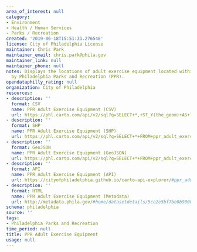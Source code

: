 ```yaml
---
area_of_interest: null
category:
- Environment
- Health / Human Services
- Parks / Recreation
created: '2019-06-18T15:51:31.276548'
license: City of Philadelphia License
maintainer: Chris Park
maintainer_email: chris.park@phila.gov
maintainer_link: null
maintainer_phone: null
notes: Displays the locations of adult exercise equipment located within or are maintained
  by Philadelphia Parks and Recreation (PPR).
opendataphilly_rating: null
organization: City of Philadelphia
resources:
- description: ''
  format: CSV
  name: PPR Adult Exercise Equipment (CSV)
  url: https://phl.carto.com/api/v2/sql?q=SELECT+*,+ST_Y(the_geom)+AS+lat,+ST_X(the_geom)+AS+lng+FROM+ppr_adult_exercise_equipment&filename=ppr_adult_exercise_equipment&format=csv&skipfields=cartodb_id,the_geom,the_geom_webmercator
- description: ''
  format: SHP
  name: PPR Adult Exercise Equipment (SHP)
  url: https://phl.carto.com/api/v2/sql?q=SELECT+*+FROM+ppr_adult_exercise_equipment&filename=ppr_adult_exercise_equipment&format=shp&skipfields=cartodb_id
- description: ''
  format: GeoJSON
  name: PPR Adult Exercise Equipment (GeoJSON)
  url: https://phl.carto.com/api/v2/sql?q=SELECT+*+FROM+ppr_adult_exercise_equipment&filename=ppr_adult_exercise_equipment&format=geojson&skipfields=cartodb_id
- description: ''
  format: API
  name: PPR Adult Exercise Equipment (API)
  url: https://cityofphiladelphia.github.io/carto-api-explorer/#ppr_adult_exercise_equipment
- description: ''
  format: HTML
  name: PPR Adult Exercise Equipment (Metadata)
  url: http://metadata.phila.gov/#home/datasetdetails/5ce2e5bf7be0b90007a9fd88/representationdetails/5ce2e5c07be0b90007a9fda0/
schema: philadelphia
source: ''
tags:
- Philadelphia Parks and Recreation
time_period: null
title: PPR Adult Exercise Equipment
usage: null
---
```

